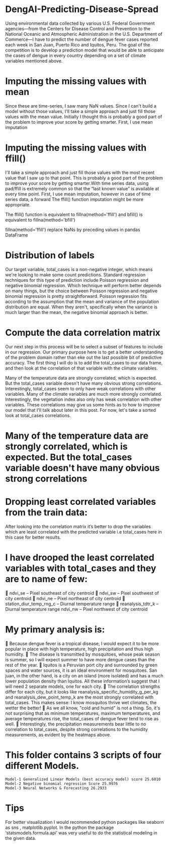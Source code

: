 # DengAI-Predicting-Disease-Spread
Using environmental data collected by various U.S. Federal Government agencies—from the Centers for Disease Control and Prevention to the National Oceanic and Atmospheric Administration in the U.S. Department of Commerce—I have to predict the number of dengue fever cases reported each week in San Juan, Puerto Rico and Iquitos, Peru. The goal of the competition is to develop a prediction model that would be able to anticipate the cases of dengue in every country depending on a set of climate variables mentioned above.



# Imputing the missing values with mean
Since these are time-series, I saw many NaN values. Since I can't build a model without those values, I'll take a simple approach and just fill those values with the mean value. Initially I thought this is probably a good part of the problem to improve your score by getting smarter. First, I use mean imputation


# Imputing the missing values with ffill()

I'll take a simple approach and just fill those values with the most recent value that I saw up to that point. This is probably a good part of the problem to improve your score by getting smarter.With time series data, using pad/ffill is extremely common so that the “last known value” is available at every time point. First, I use mean imputation, however in case of time series data, a forward The ffill() function imputation might be more appropriate.

The ffill() function is equivalent to fillna(method='ffill') and bfill() is equivalent to fillna(method='bfill')

fillna(method='ffill') replace NaNs by preceding values in pandas DataFrame


# Distribution of labels

Our target variable, total_cases is a non-negative integer, which means we're looking to make some count predictions. Standard regression techniques for this type of prediction include Poisson regression and negative binomial regression. Which technique will perform better depends on many things, but the choice between Poisson regression and negative binomial regression is pretty straightforward. Poisson regression fits according to the assumption that the mean and variance of the population distribution are equal. When they aren't, specifically when the variance is much larger than the mean, the negative binomial approach is better.

# Compute the data correlation matrix

Our next step in this process will be to select a subset of features to include in our regression. Our primary purpose here is to get a better understanding of the problem domain rather than eke out the last possible bit of predictive accuracy. The first thing I will do is to add the total_cases to our data frame, and then look at the correlation of that variable with the climate variables.


Many of the temperature data are strongly correlated, which is expected. But the total_cases variable doesn't have many obvious strong correlations. Interestingly, total_cases seem to only have weak correlations with other variables. Many of the climate variables are much more strongly correlated. Interestingly, the vegetation index also only has weak correlation with other variables. These correlations may give us some hints as to how to improve our model that I'll talk about later in this post. For now, let's take a sorted look at total_cases correlations.

# Many of the temperature data are strongly correlated, which is expected. But the total_cases variable doesn't have many obvious strong correlations


# Dropping least correlated variables from the train data:

After looking into the correlation matrix it’s better to drop the variables which are least correlated with the predicted variable i.e total_cases here in this case for better results. 

# I have drooped the least correlated variables with total_cases and they are to name of few:

	ndvi_se – Pixel southeast of city centroid
	ndvi_sw – Pixel southwest of city centroid
	ndvi_ne – Pixel northeast of city centroid
	station_diur_temp_rng_c – Diurnal temperature range
	reanalysis_tdtr_k – Diurnal temperature range
ndvi_nw – Pixel northwest of city centroid 


# My primary analysis is:
	Because dengue fever is a tropical disease, I would expect it to be more popular in place with high temperature, high precipitation and thus high humidity.
	The disease is transmitted by mosquitoes, whose peak season is summer, so I will expect summer to have more dengue cases than the rest of the year.
	Iquitos is a Peruvian port city  and surrounded by green spaces and water sources, it is an ideal environment for mosquitoes. San juan, in the other hand, is a city on an island (more isolated) and has a much lower population density than Iquitos. All these information’s suggest that I will need 2 separate models, one for each city.
	The correlation strengths differ for each city, but it looks like reanalysis_specific_humidity_g_per_kg and reanalysis_dew_point_temp_k are the most strongly correlated with total_cases. This makes sense: I know mosquitos thrive wet climates, the wetter the better!
	As we all know, "cold and humid" is not a thing. So, it's not surprising that as minimum temperatures, maximum temperatures, and average temperatures rise, the total_cases of dengue fever tend to rise as well.
	Interestingly, the precipitation measurements bear little to no correlation to total_cases, despite strong correlations to the humidity measurements, as evident by the heatmaps above.

# This folder contains 3 scripts of four different Models.
	Model-1 Generalized Linear Models (best accuracy model) score 25.6010
	Model-2 Negative binomial regression Score 25.9976
	Model-3 Neural Networks & Forecasting 26.2933	
  
# Tips 

For better visualization I would recommended python packages like seaborn as sns , matplotlib.pyplot.
In the python the package ‘statsmodels.formula.api’ was very useful to do the statistical modeling in the given data.

